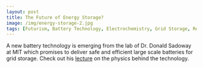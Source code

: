 ```yaml
---
layout: post
title: The Future of Energy Storage?
image: /img/energy-storage-2.jpg
tags: [Futurism, Battery Technology, Electrochemistry, Grid Storage, Renewable Energy]
---
```


A new battery technology is emerging from the lab of Dr. Donald Sadoway at MIT which promises to deliver safe and efficient large scale batteries for grid storage. Check out his [lecture](https://www.youtube.com/watch?v=NiRrvxjrJ1U&t=3401s) on the physics behind the technology.
